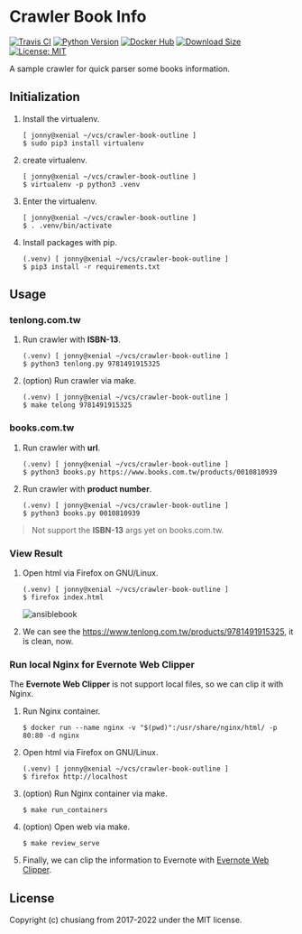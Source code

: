 # Crawler Book Info

[![Travis CI](https://travis-ci.org/chusiang/crawler-book-info.svg?branch=main)](https://travis-ci.org/chusiang/crawler-book-info) [![Python Version](https://img.shields.io/badge/python-3.11-blue.svg)](https://hub.docker.com/r/chusiang/crawler-book-info/)
[![Docker Hub](https://img.shields.io/badge/docker-chusiang%2Fcrawler--book--info-blue.svg)](https://hub.docker.com/r/chusiang/crawler-book-info/) [![Download Size](https://images.microbadger.com/badges/image/chusiang/crawler-book-info.svg)](https://microbadger.com/images/chusiang/crawler-book-info "Get your own image badge on microbadger.com") [![License: MIT](https://img.shields.io/badge/License-MIT-lightgrey.svg)](LICENSE)

A sample crawler for quick parser some books information.

## Initialization

1. Install the virtualenv.

    ```
    [ jonny@xenial ~/vcs/crawler-book-outline ]
    $ sudo pip3 install virtualenv
    ```

1. create virtualenv.

    ```
    [ jonny@xenial ~/vcs/crawler-book-outline ]
    $ virtualenv -p python3 .venv
    ```

1. Enter the virtualenv.

    ```
    [ jonny@xenial ~/vcs/crawler-book-outline ]
    $ . .venv/bin/activate
    ```

1. Install packages with pip.

    ```
    (.venv) [ jonny@xenial ~/vcs/crawler-book-outline ]
    $ pip3 install -r requirements.txt
    ```

## Usage

### tenlong.com.tw

1. Run crawler with **ISBN-13**.

    ```
    (.venv) [ jonny@xenial ~/vcs/crawler-book-outline ]
    $ python3 tenlong.py 9781491915325
    ```

1. (option) Run crawler via make.

    ```
    (.venv) [ jonny@xenial ~/vcs/crawler-book-outline ]
    $ make telong 9781491915325
    ```

### books.com.tw

1. Run crawler with **url**.

    ```
    (.venv) [ jonny@xenial ~/vcs/crawler-book-outline ]
    $ python3 books.py https://www.books.com.tw/products/0010810939
    ```

1. Run crawler with **product number**.

    ```
    (.venv) [ jonny@xenial ~/vcs/crawler-book-outline ]
    $ python3 books.py 0010810939
    ```

> Not support the **ISBN-13** args yet on books.com.tw.

### View Result

1. Open html via Firefox on GNU/Linux.

    ```
    (.venv) [ jonny@xenial ~/vcs/crawler-book-outline ]
    $ firefox index.html
    ```

    ![ansiblebook](https://cloud.githubusercontent.com/assets/219066/24584670/8ffb25f2-17a7-11e7-913a-2f570f773a66.png)

1. We can see the https://www.tenlong.com.tw/products/9781491915325, it is clean, now.

### Run local Nginx for Evernote Web Clipper

The **Evernote Web Clipper** is not support local files, so we can clip it with Nginx.

1. Run Nginx container.

    ```
    $ docker run --name nginx -v "$(pwd)":/usr/share/nginx/html/ -p 80:80 -d nginx
    ```

1. Open html via Firefox on GNU/Linux.

    ```
    (.venv) [ jonny@xenial ~/vcs/crawler-book-outline ]
    $ firefox http://localhost
    ```

1. (option) Run Nginx container via make.

    ```
    $ make run_containers
    ```

1. (option) Open web via make.

    ```
    $ make review_serve
    ```

1. Finally, we can clip the information to Evernote with [Evernote Web Clipper](https://evernote.com/intl/zh-tw/webclipper/).

## License

Copyright (c) chusiang from 2017-2022 under the MIT license.
